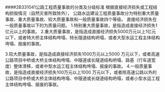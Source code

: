 ####2B331041公路工程质量事故的分类及分级标准
根据直接经济损失或工程结构损毁情况（自然灾害所致除外）， 公路水运建设工程质量事故分为特别重大质量事故、重大质量事故、较大质量事故和一般质量事故四个等级。
直接经济损失在一般质量事故以下的为质量问题。
1.特别重大质量事故，是指造成直接经济损失1亿元以上的事故。
2.重大质量事故，是指造成直接经济损失5000万元以上1亿元以下，或者特大桥主体结构垮塌、特长隧道结构坍塌，或者大型水运工程主体结构垮塌、报废的事故。

3.较大质量事故，是指造成直接经济损失1000万元以上5000 万元以下，或者高速公路项目中桥或大桥主体结构垮塌、中隧道或长隧道结构坍塌、路基（行车道宽度）整体滑移，或者中型水运工程主体结构垮塌、报废的事故。
4.一般质量事故，是指造成直接经济损失100万元以上1000 万元以下，或者除高速公路以外的公路项目中桥或大桥主体结构垮塌、中隧道或长燧道结构坍塌，或者小型水运工程主体结构垮塌、报废的事故。